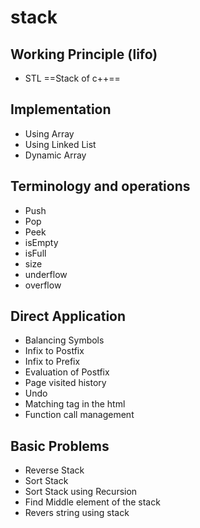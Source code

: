 # stack 
## Working Principle (lifo)
  - STL ==Stack of c++==
## Implementation
  - Using Array
  - Using Linked List
  - Dynamic Array
## Terminology  and operations
  - Push
  - Pop
  - Peek
  - isEmpty
  - isFull
  - size
  - underflow 
  - overflow
## Direct Application 
  - Balancing Symbols
  - Infix to Postfix
  - Infix to Prefix
  - Evaluation of Postfix
  - Page visited history
  - Undo
  - Matching tag in the html
  - Function call management
## Basic Problems 
  - Reverse Stack 
  - Sort Stack
  - Sort Stack using Recursion
  - Find Middle element of the  stack 
  - Revers string using stack 

